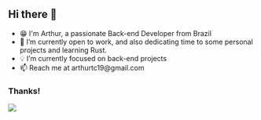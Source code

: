 <div>
  <div>
    <h2>Hi there 👋</h2>
    <ul>
      <li>😁 I'm Arthur, a passionate Back-end Developer from Brazil</li>
      <li>🔭 I’m currently open to work, and also dedicating time to some personal projects and learning Rust.</li>
      <li>💡 I’m currently focused on back-end projects</li>
      <li>📫 Reach me at arthurtc19@gmail.com</li>
    </ul>
    <h3>Thanks!</h3>
    <img src="https://github-readme-stats.vercel.app/api/top-langs/?username=arthurtc30&show_icons=true&layout=compact&theme=dracula" />
  </div>
</div>

